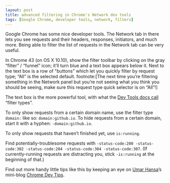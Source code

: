```yaml
---
layout: post
title: advanced filtering in Chrome's Network dev tools
tags: [Google Chrome, developer tools, network, filters]
---
```


Google Chrome has some nice developer tools. The Network tab in there lets you see requests and their headers, responses, initiators, and much more. Being able to filter the list of requests in the Network tab can be very useful.

In Chrome 43 (on OS X 10.10), show the filter toolbar by clicking on the gray “filter” / “funnel” icon; it’ll turn blue and a text box appears below it. Next to the text box is a row of "buttons” which let you quickly filter by request type; “All” is the selected default. footnote:[The next time you’re filtering something in the Network panel but you’re not seeing what you think you should be seeing, make sure this request type quick selector is on “All”!]

The text box is the more powerful tool, with what the [Dev Tools docs call](https://developer.chrome.com/devtools/docs/network) “filter types”.

To only show requests from a certain domain name, use the filter type `domain:` like so: `domain:github.io`. To hide requests from a certain domain, start it with a hyphen: `-domain:github.io`.

To only show requests that haven’t finished yet, use `is:running`.

Find potentially-troublesome requests with `-status-code:200 -status-code:302 -status-code:204 -status-code:304 -status-code:307`. (If currently-running requests are distracting you, stick `-is:running` at the beginning of that.)

Find out more handy little tips like this by keeping an eye on [Umar Hansa](https://plus.google.com/+UmarHansa)’s mini-blog [Chrome Dev Tips](https://umaar.com/dev-tips/#archive).
